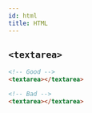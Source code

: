 ```yaml
---
id: html
title: HTML
---
```


## `<textarea>`

```html
<!-- Good -->
<textarea></textarea>

<!-- Bad -->
<textarea></textarea>
```
